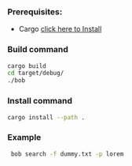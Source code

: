 ### Prerequisites:
- Cargo [click here to Install](https://doc.rust-lang.org/cargo/getting-started/installation.html)

### Build command
``` bash
cargo build 
cd target/debug/
./bob 
```
### Install command
``` bash
cargo install --path .
```

### Example
```bash
 bob search -f dummy.txt -p lorem
```
